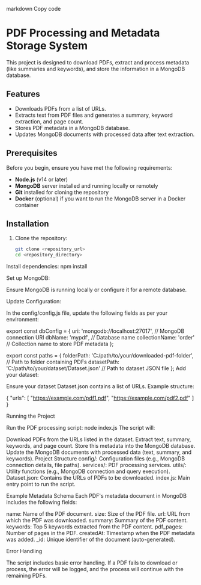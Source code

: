 markdown
Copy code
# PDF Processing and Metadata Storage System

This project is designed to download PDFs, extract and process metadata (like summaries and keywords), and store the information in a MongoDB database.

## Features
- Downloads PDFs from a list of URLs.
- Extracts text from PDF files and generates a summary, keyword extraction, and page count.
- Stores PDF metadata in a MongoDB database.
- Updates MongoDB documents with processed data after text extraction.

## Prerequisites

Before you begin, ensure you have met the following requirements:

- **Node.js** (v14 or later)
- **MongoDB** server installed and running locally or remotely
- **Git** installed for cloning the repository
- **Docker** (optional) if you want to run the MongoDB server in a Docker container

## Installation

1. Clone the repository:

   ```bash
   git clone <repository_url>
   cd <repository_directory>

Install dependencies:
npm install


Set up MongoDB:

Ensure MongoDB is running locally or configure it for a remote database.

Update Configuration:

In the config/config.js file, update the following fields as per your environment:

export const dbConfig = {
    uri: 'mongodb://localhost:27017', // MongoDB connection URI
    dbName: 'mypdf',                  // Database name
    collectionName: 'order'           // Collection name to store PDF metadata
};

export const paths = {
    folderPath: 'C:/path/to/your/downloaded-pdf-folder',   // Path to folder containing PDFs
    datasetPath: 'C:/path/to/your/dataset/Dataset.json'    // Path to dataset JSON file
};
Add your dataset:

Ensure your dataset Dataset.json contains a list of URLs. Example structure:

{
    "urls": [
        "https://example.com/pdf1.pdf",
        "https://example.com/pdf2.pdf"
    ]
}

Running the Project

Run the PDF processing script:
node index.js
The script will:

Download PDFs from the URLs listed in the dataset.
Extract text, summary, keywords, and page count.
Store this metadata into the MongoDB database.
Update the MongoDB documents with processed data (text, summary, and keywords).
Project Structure
config/: Configuration files (e.g., MongoDB connection details, file paths).
services/: PDF processing services.
utils/: Utility functions (e.g., MongoDB connection and query execution).
Dataset.json: Contains the URLs of PDFs to be downloaded.
index.js: Main entry point to run the script.

Example Metadata Schema
Each PDF's metadata document in MongoDB includes the following fields:

name: Name of the PDF document.
size: Size of the PDF file.
url: URL from which the PDF was downloaded.
summary: Summary of the PDF content.
keywords: Top 5 keywords extracted from the PDF content.
pdf_pages: Number of pages in the PDF.
createdAt: Timestamp when the PDF metadata was added.
_id: Unique identifier of the document (auto-generated).

Error Handling

The script includes basic error handling. If a PDF fails to download or process, the error will be logged, and the process will continue with the remaining PDFs.




